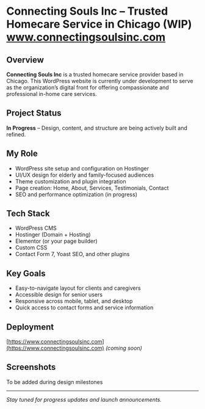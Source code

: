 
# Connecting Souls Inc – Trusted Homecare Service in Chicago (WIP) www.connectingsoulsinc.com

## Overview
**Connecting Souls Inc** is a trusted homecare service provider based in Chicago.
This WordPress website is currently under development to serve as the organization’s digital front for offering compassionate and professional in-home care services.

## Project Status
**In Progress** – Design, content, and structure are being actively built and refined.

## My Role
- WordPress site setup and configuration on Hostinger
- UI/UX design for elderly and family-focused audiences
- Theme customization and plugin integration
- Page creation: Home, About, Services, Testimonials, Contact
- SEO and performance optimization (in progress)

## Tech Stack
- WordPress CMS
- Hostinger (Domain + Hosting)
- Elementor (or your page builder)
- Custom CSS
- Contact Form 7, Yoast SEO, and other plugins

## Key Goals
- Easy-to-navigate layout for clients and caregivers
- Accessible design for senior users
- Responsive across mobile, tablet, and desktop
- Quick access to contact forms and service information

## Deployment
[https://www.connectingsoulsinc.com](https://www.connectingsoulsinc.com) *(coming soon)*

## Screenshots
To be added during design milestones

---

*Stay tuned for progress updates and launch announcements.*
